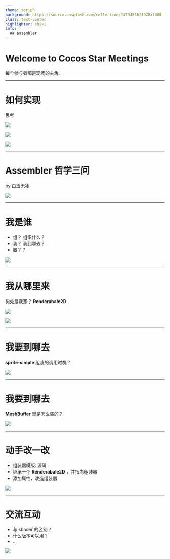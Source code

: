 ```yaml
---
theme: seriph
background: https://source.unsplash.com/collection/94734566/1920x1080
class: text-center
highlighter: shiki
info: |
  ## assembler
---
```


# Welcome to Cocos Star Meetings

每个参与者都是现场的主角。

<a href="https://github.com/baiyuwubing" target="_blank" alt="GitHub"
  class="abs-br m-6 text-xl icon-btn opacity-50 !border-none !hover:text-white">
  <carbon-logo-github />
</a> 


---

# 如何实现

思考


<img
  class="relative -bottom-0 -left-10 w-80"
  src="http://lamyoung.gitee.io/blog/res/slidev/assembler-sprite-simple/img/folding.gif"
/>

<img
  class="relative -top-80 -right-120  w-150"
  src="http://lamyoung.gitee.io/blog/res/slidev/assembler-sprite-simple/img/colorful.gif"
/>

<img
  class="relative -top-160 -right-70 w-80"
  src="http://lamyoung.gitee.io/blog/res/slidev/assembler-sprite-simple/img/verticalLabel.gif"
/>




---

# Assembler 哲学三问
by 白玉无冰  

![](http://lamyoung.gitee.io/blog/res/slidev/assembler-sprite-simple/img/whowhere.jpg)


---

# 我是谁
- 组？ 组织什么？
- 装？ 装到哪去？
- 器？？

![](http://lamyoung.gitee.io/blog/res/slidev/assembler-sprite-simple/img/who.jpg)  


---

# 我从哪里来
何处是我家？ **Renderabale2D**

<img
  class="relative -top-0 -left-0 w-100"
  src="http://lamyoung.gitee.io/blog/res/slidev/assembler-sprite-simple/img/renderabale2d.jpg"
/>

<img
  class="relative -top-100 -right-120 w-100"
  src="http://lamyoung.gitee.io/blog/res/slidev/assembler-sprite-simple/img/renderabale2d2.jpg"
/>



---

# 我要到哪去
**sprite-simple** 组装的调用时机？

![](http://lamyoung.gitee.io/blog/res/slidev/assembler-sprite-simple/img/sprite-simple.jpg)  
 
---

# 我要到哪去
**MeshBuffer** 里是怎么装的？

![](http://lamyoung.gitee.io/blog/res/slidev/assembler-sprite-simple/img/meshbuffer.jpg)  
 

---

# 动手改一改
- 组装器模版: 源码
- 继承一个 **Renderabale2D** ，并指向组装器
- 添加属性，改造组装器

![](http://lamyoung.gitee.io/blog/res/slidev/assembler-sprite-simple/img/doit.gif)  

---

# 交流互动
- 与 shader 的区别？
- 什么版本可以用？
- ...

<img
  class="w-80"
  src="http://lamyoung.gitee.io/blog/res/slidev/assembler-sprite-simple/img/qrcode.jpg"
/>

